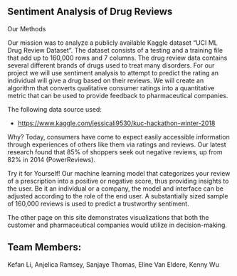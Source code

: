 
## Sentiment Analysis of Drug Reviews 


Our Methods

Our mission was to analyze a publicly available Kaggle dataset “UCI ML Drug Review Dataset”. The dataset consists of a testing and a training file that add up to 160,000 rows and 7 columns. The drug review data contains several different brands of drugs used to treat many disorders. For our project we will use sentiment analysis to attempt to predict the rating an individual will give a drug based on their reviews. We will create an algorithm that converts qualitative consumer ratings into a quantitative metric that can be used to provide feedback to pharmaceutical companies.  

The following data source used:
* https://www.kaggle.com/jessicali9530/kuc-hackathon-winter-2018


Why?
Today, consumers have come to expect easily accessible information through experiences of others like them via  ratings and reviews. Our latest research found that 85% of shoppers seek out negative reviews, up from 82% in 2014 (PowerReviews).  

Try it for Yourself!
Our machine learning model that categorizes your review of a prescription into a positive or negative score, thus providing insights to the user. Be it an individual or a company, the model and interface can be adjusted according to the role of the end user. A substantially sized sample of 160,000 reviews is used to predict a trustworthy sentiment. 

The other page on this site demonstrates visualizations that both the customer and pharmaceutical companies would utilize in decision-making. 


## Team Members: 
Kefan Li, Anjelica Ramsey, Sanjaye Thomas, Eline Van Eldere, Kenny Wu 

